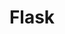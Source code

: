 ---
title: "Flask"
logo: 'https://cdn.jsdelivr.net/gh/devicons/devicon/icons/flask/flask-original-wordmark.svg'
---